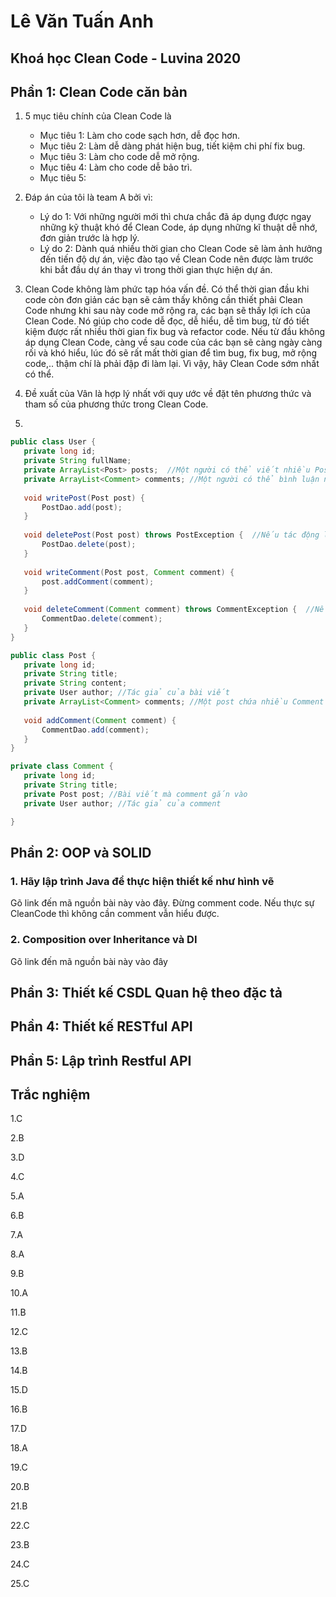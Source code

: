 # Lê Văn Tuấn Anh
## Khoá học Clean Code - Luvina 2020


## Phần 1: Clean Code căn bản
1. 5 mục tiêu chính của Clean Code là
   - Mục tiêu 1: Làm cho code sạch hơn, dễ đọc hơn.
   - Mục tiêu 2: Làm dễ dàng phát hiện bug, tiết kiệm chi phí fix bug.
   - Mục tiêu 3: Làm cho code dễ mở rộng.
   - Mục tiêu 4: Làm cho code dễ bảo trì.
   - Mục tiêu 5:
   
2. Đáp án của tôi là team A bởi vì:
   - Lý do 1: Với những người mới thì chưa chắc đã áp dụng được ngay những kỹ thuật khó để Clean Code, áp dụng những kĩ thuật dễ nhớ, đơn giản trước là hợp lý.
   - Lý do 2: Dành quá nhiều thời gian cho Clean Code sẽ làm ảnh hưởng đến tiến độ dự án, việc đào tạo về Clean Code nên được làm trước khi bắt đầu dự án thay vì trong thời gian thực hiện dự án.
   
3. Clean Code không làm phức tạp hóa vấn đề. Có thể thời gian đầu khi code còn đơn giản các bạn sẽ cảm thấy không cần thiết phải Clean Code nhưng khi sau này code mở rộng ra, các bạn sẽ thấy lợi ích của Clean Code. Nó giúp cho code dễ đọc, dễ hiểu, dễ tìm bug, từ đó tiết kiệm được rất nhiều thời gian fix bug và refactor code. Nếu từ đầu không áp dụng Clean Code, càng về sau code của các bạn sẽ càng ngày càng rối và khó hiểu, lúc đó sẽ rất mất thời gian để tìm bug, fix bug, mở rộng code,.. thậm chí là phải đập đi làm lại. Vì vậy, hãy Clean Code sớm nhất có thể.

4. Đề xuất của Vân là hợp lý nhất với quy ước về đặt tên phương thức và tham số của phương thức trong Clean Code.

5. 
```Java
public class User {
   private long id;
   private String fullName;
   private ArrayList<Post> posts;  //Một người có thể viết nhiều Post
   private ArrayList<Comment> comments; //Một người có thể bình luận nhiều Comment
   
   void writePost(Post post) {
       PostDao.add(post);
   }
   
   void deletePost(Post post) throws PostException {  //Nếu tác động lên dữ liệu nếu có lỗi thì hãy throw ra Exception
       PostDao.delete(post);
   }
   
   void writeComment(Post post, Comment comment) {
       post.addComment(comment);
   }
   
   void deleteComment(Comment comment) throws CommentException {  //Nếu tác động lên dữ liệu nếu có lỗi thì hãy throw ra Exception
       CommentDao.delete(comment);
   }
}

public class Post {
   private long id;
   private String title;
   private String content;
   private User author; //Tác giả của bài viết
   private ArrayList<Comment> comments; //Một post chứa nhiều Comment
   
   void addComment(Comment comment) {
       CommentDao.add(comment);
   }
}

private class Comment {
   private long id;
   private String title;
   private Post post; //Bài viết mà comment gắn vào
   private User author; //Tác giả của comment

}
```

## Phần 2: OOP và SOLID
### 1. Hãy lập trình Java để thực hiện thiết kế như hình vẽ
Gõ link đến mã nguồn bài này vào đây. Đừng comment code. Nếu thực sự CleanCode thì không cần comment vẫn hiểu được.

### 2. Composition over Inheritance và DI
Gõ link đến mã nguồn bài này vào đây

## Phần 3: Thiết kế CSDL Quan hệ theo đặc tả

## Phần 4: Thiết kế RESTful API

## Phần 5: Lập trình Restful API

## Trắc nghiệm
1.C

2.B

3.D

4.C

5.A

6.B

7.A

8.A

9.B

10.A

11.B

12.C

13.B

14.B

15.D

16.B

17.D

18.A

19.C

20.B

21.B

22.C

23.B

24.C

25.C
